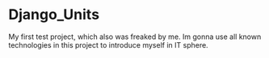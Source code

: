 # Django_Units
My first test project, which also was freaked by me. Im gonna use all known technologies in this project to introduce myself in IT sphere.
